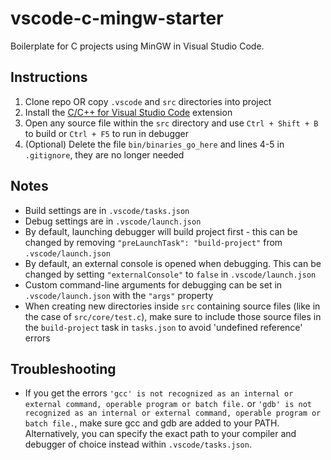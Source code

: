 # vscode-c-mingw-starter

Boilerplate for C projects using MinGW in Visual Studio Code.

## Instructions

1. Clone repo OR copy `.vscode` and `src` directories into project
2. Install the [C/C++ for Visual Studio Code](https://marketplace.visualstudio.com/items?itemName=ms-vscode.cpptools) extension
3. Open any source file within the `src` directory and use `Ctrl + Shift + B` to build or `Ctrl + F5` to run in debugger
4. (Optional) Delete the file `bin/binaries_go_here` and lines 4-5 in `.gitignore`, they are no longer needed

## Notes

- Build settings are in `.vscode/tasks.json`
- Debug settings are in `.vscode/launch.json`
- By default, launching debugger will build project first - this can be changed by removing `"preLaunchTask": "build-project"` from `.vscode/launch.json`
- By default, an external console is opened when debugging. This can be changed by setting `"externalConsole"` to `false` in `.vscode/launch.json`
- Custom command-line arguments for debugging can be set in `.vscode/launch.json` with the `"args"` property
- When creating new directories inside `src` containing source files (like in the case of `src/core/test.c`), make sure to include those source files in the `build-project` task in `tasks.json` to avoid 'undefined reference' errors

## Troubleshooting

- If you get the errors `'gcc' is not recognized as an internal or external command, operable program or batch file.` or `'gdb' is not recognized as an internal or external command, operable program or batch file.`, make sure gcc and gdb are added to your PATH. Alternatively, you can specify the exact path to your compiler and debugger of choice instead within `.vscode/tasks.json`.
